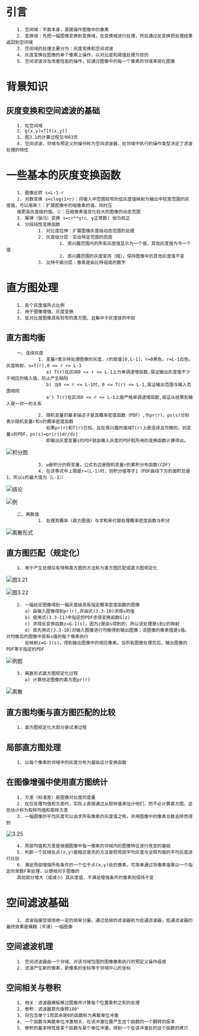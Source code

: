 引言
===
        1. 空间域：平面本身，直接操作图像中的像素
        2. 变换域：先把一幅图像变换到变换域，在变换域进行处理，然后通过反变换把处理结果返回到空间域
        3. 空间域的处理主要分为：灰度变换和空间滤波
        4. 灰度变换在图像的单个像素上操作，以对比度和阈值处理为目的
        5. 空间滤波涉及改善性能的操作，如通过图像中的每一个像素的邻域来锐化图像

背景知识
===

灰度变换和空间滤波的基础
---

        1. 在空间域
        2. g(x,y)=T[f(x,y)]
        3. 图3.1的计算过程见书63页
        4. 空间滤波，邻域与预定义的操作称为空间滤波器，在邻域中执行的操作类型决定了滤波处理的特性
一些基本的灰度变换函数
===

        1. 图像反转 s=L-1-r
        2. 对数变换 s=clog(1+r)：将输入中范围较窄的低灰度值映射为输出中较宽范围的灰度值，可以用来①：扩展图像中的暗像素的值，同时压
        缩更高灰度级的值。②：压缩像素值变化较大的图像的动态范围
        3. 幂律（伽马）变换 s=cr**γ(c、γ正常数) 伽马校正
        4. 分段线性变换函数
                1. 对比度拉伸：扩展图像灰度级动态范围的处理
                2. 灰度级分层：突出特定范围的亮度
                        1. 感兴趣范围内的所有灰度值显示为一个值，其他灰度值为令一个值
                        2. 感兴趣范围的灰度变亮（暗），保持图像中的其他灰度值不变
                3. 比特平面分层：像素是由比特组成的数字
直方图处理
===
        1. 各个灰度值所占比例
        2. 用于图像增强，灰度变换
        3. 低对比度图像具有较窄的直方图，且集中于灰度级的中部

直方图均衡
 ---
        一、连续灰度
                1. 变量r表示待处理图像的灰度，r的取值[0,L-1]，r=0黑色，r=L-1白色。灰度映射，s=T(r),0 <= r <= L-1
                   a) T(r)在区间0 <= r <= L-1上为单调递增函数,保证输出灰度值不少于相应的输入值，防止产生缺陷
                   b) 当0 <= r <= L-1时，0 <= T(r) <= L-1,保证输出范围与输入范围相同
                   a') T(r)在区间0 <= r <= L-1上是严格单调递增函数,保证从结果到输入是一对一的关系
           
                2. 随机变量的基本描述子是其概率密度函数（PDF）,令pr(r)，ps(s)分别表示随机变量r和s的概率密度函数
                   如果pr(r)和T(r)已知，且在感兴趣的值域T(r)上是连续且可微的，则变量s的PDF，ps(s)=pr(r)|dr/ds|
                   即输出灰度变量s的PDF就由输入灰度的PDF和所用的变换函数计算得出。
        
![积分图](./images/jifen.jpg)        

                3. w是积分的假变量，公式右边是随机变量r的累积分布函数(CDF)
                4. 在该等式中上限是r=(L-1)时，则积分值等于1（PDF曲线下方的面积总是1，所以s的最大值为（L-1））

![结论](./images/3.18.jpg)

![例](./images/3.19.jpg)

        二、离散值
                1. 处理其概率（直方图值）与求和来代替处理概率密度函数与积分

![离散形式](./images/3.20.jpg)


直方图匹配（规定化）
---
        1. 用于产生处理后有特殊直方图的方法称为直方图匹配或直方图规定化

![图3.21](./images/3.21.jpg)

![图3.22](./images/3.22.jpg)

        2. 一幅给定图像得到一幅灰度级具有指定概率密度函数的图像
           a) 由输入图像得到pr(r),并由式(3.3-10)求得s的值
           b) 使用式(3.3-11)中指定的PDF求得变换函数G(z)
           c) 求得反变换函数z=G-1(s)，因为z是由s得到的，所以该处理是s到z的映射
           d) 首先用式(3.3-10)对输入图像进行均衡得到输出图像；该图像的像素值是s值。对均衡后的图像中具有s值的每个像素执行
           反映射z=G-1(s)，得到输出图像中的相应像素。当所有图像处理完后，输出图像的PDF等于指定的PDF

![例题](./images/3.23.jpg)

        3. 离散形式直方图规定化过程
           a) 计算给定图像的直方图pr(r)
        
![离散](./images/3.24.jpg)       

直方图均衡与直方图匹配的比较
---
        1. 直方图规定化大部分是试凑过程

局部直方图处理
---
        1. 以每个像素的邻域中的灰度分布为基础设计变换函数

在图像增强中使用直方图统计
---
        1. 方差（标准差）是图像对比度的度量
        2. 在仅处理均值和方差时，实际上直接通过从取样值来估计他们，而不必计算直方图，这些估计称为取样均值和取样方差
        3. 一幅图像的平均灰度可以由求所有像素的灰度值之和，并用图像中的像素总数去除而得到

![3.25](./images/3.25.jpg)
        
        4. 局部均值和方差是根据图像中每一像素的邻域内的图像特征进行改变的基础
        5. 判断一个区域在点(x,y)是暗还是亮的方法是把局部平均灰度与全局均值的平均灰度进行比较
        6. 满足局部增强所有条件的一个位于点(x,y)处的像素，可简单通过将像素值乘以一个指定的常数F来处理，以便相对于图像的
        其他部分增大（或减小）其灰度值，不满足增强条件的像素则保持不变

空间滤波基础
===
        1. 滤波指接受或拒绝一定的频率分量。通过低频的滤波器称为低通滤波器，低通滤波器的最终效果是模糊（平滑）一幅图像
        
空间滤波机理
---
        1. 空间滤波器由一个邻域、对该邻域包围的图像像素执行的预定义操作组成
        2. 滤波产生新的像素，新像素的坐标等于邻域中心的坐标
空间相关与卷积
---
        1. 相关：滤波器模板移过图像并计算每个位置乘积之和的处理
        2. 卷积：滤波器首先旋转180°
        3. 将包含单个1而其余是0的函数称为离散单位冲激
        4. 一个函数与离散单位冲激相关，在该冲激位置产生这个函数的一个翻转的版本
        5. 卷积的基本特性是某个函数与某个单位冲激，得到一个在该冲激处的这个函数的拷贝
